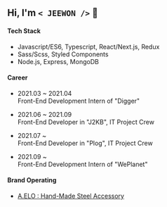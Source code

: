 ## Hi, I'm `< JEEWON />`  👻

#### Tech Stack
  + Javascript/ES6, Typescript, React/Next.js, Redux
  + Sass/Scss, Styled Components
  + Node.js, Express, MongoDB

#### Career
  + 2021.03 ~ 2021.04 <br/>
    Front-End Development Intern of "Digger"
  
  + 2021.06 ~ 2021.09 <br/>
    Front-End Developer in "J2KB", IT Project Crew
    
  + 2021.07 ~ <br />
    Front-End Developer in "Plog", IT Project Crew
  
  + 2021.09 ~ <br/>
    Front-End Development Intern of "WePlanet"
   
#### Brand Operating
  + [A.ELO : Hand-Made Steel Accessory](https://www.idus.com/a-elo)
